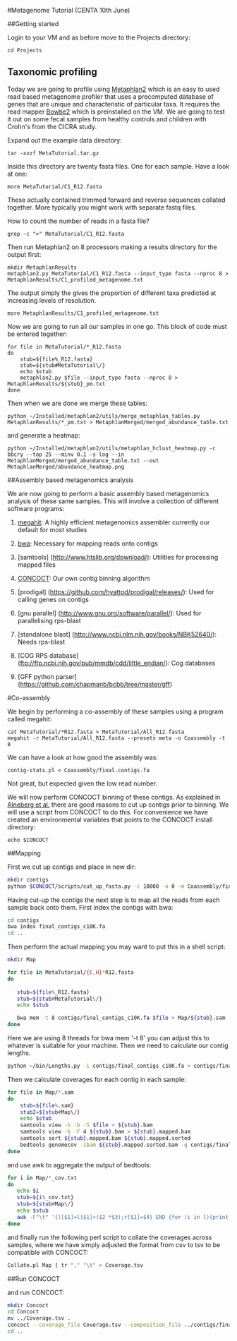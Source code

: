 #Metagenome Tutorial (CENTA 10th June)

##Getting started

Login to your VM and as before move to the Projects directory:

```
cd Projects
```

## Taxonomic profiling

Today we are going to profile using [Metaphlan2](https://bitbucket.org/biobakery/metaphlan2) which is an easy to used read 
based metagenome profiler that uses a precomputed database of genes that are unique and characteristic of particular 
taxa. It requires the read mapper [Bowtie2](http://bowtie-bio.sourceforge.net/bowtie2/index.shtml) which is preinstalled on the VM. 
We are going to test it out on some fecal samples from healthy controls and children with Crohn's from the CICRA study.

Expand out the example data directory:
```
tar -xvzf MetaTutorial.tar.gz
``` 

Inside this directory are twenty fasta files. One for each sample. Have a look at one:
```
more MetaTutorial/C1_R12.fasta
```
These actually contained trimmed forward and reverse sequences collated together. More typically you might work 
with separate fastq files.

How to count the number of reads in a fasta file?
```
grep -c ">" MetaTutorial/C1_R12.fasta
```

Then run Metaphlan2 on 8 processors making a results directory for the output first:
```
mkdir MetaphlanResults
metaphlan2.py MetaTutorial/C1_R12.fasta --input_type fasta --nproc 8 > MetaphlanResults/C1_profiled_metagenome.txt
``` 

The output simply the gives the proportion of different taxa predicted at increasing levels of resolution.
```
more MetaphlanResults/C1_profiled_metagenome.txt
```

Now we are going to run all our samples in one go. This block of code must be entered together:
```
for file in MetaTutorial/*_R12.fasta
do
    stub=${file%_R12.fasta}
    stub=${stub#MetaTutorial\/}
    echo $stub
    metaphlan2.py $file --input_type fasta --nproc 8 > MetaphlanResults/${stub}_pm.txt
done
```

Then when we are done we merge these tables:
```
python ~/Installed/metaphlan2/utils/merge_metaphlan_tables.py MetaphlanResults/*_pm.txt > MetaphlanMerged/merged_abundance_table.txt
```

and generate a heatmap:
```
python ~/Installed/metaphlan2/utils/metaphlan_hclust_heatmap.py -c bbcry --top 25 --minv 0.1 -s log --in MetaphlanMerged/merged_abundance_table.txt --out MetaphlanMerged/abundance_heatmap.png
```

##Assembly based metagenomics analysis

We are now going to perform a basic assembly based metagenomics analysis of these same samples. This will involve 
a collection of different software programs:

1. [megahit](https://github.com/voutcn/megahit): A highly efficient metagenomics assembler currently our default for most studies

2. [bwa](https://github.com/lh3/bwa): Necessary for mapping reads onto contigs

3. [samtools] (http://www.htslib.org/download/): Utilities for processing mapped files

4. [CONCOCT](https://github.com/BinPro/CONCOCT): Our own contig binning algorithm

5. [prodigal] (https://github.com/hyattpd/prodigal/releases/): Used for calling genes on contigs

6. [gnu parallel] (http://www.gnu.org/software/parallel/): Used for parallelising rps-blast

7. [standalone blast] (http://www.ncbi.nlm.nih.gov/books/NBK52640/): Needs rps-blast

8. [COG RPS database] (ftp://ftp.ncbi.nih.gov/pub/mmdb/cdd/little_endian/): Cog databases

9. [GFF python parser] (https://github.com/chapmanb/bcbb/tree/master/gff)

#Co-assembly

We begin by performing a co-assembly of these samples using a program called megahit:

```
cat MetaTutorial/*R12.fasta > MetaTutorial/All_R12.fasta
megahit -r MetaTutorial/All_R12.fasta --presets meta -o Coassembly -t 8
```

We can have a look at how good the assembly was:
```
contig-stats.pl < Coassembly/final.contigs.fa
```
Not great, but expected given the low read number.

We will now perform CONCOCT binning of these contigs. As explained in [Alneberg et al.](http://www.nature.com/nmeth/journal/v11/n11/full/nmeth.3103.html) 
there are good reasons to cut up contigs prior to binning. We will use a script from CONCOCT to do this. For convenience we 
have created an environmental variables that points to the CONCOCT install directory:
```
echo $CONCOCT
```

##Mapping

First we cut up contigs and place in new dir:

```bash
mkdir contigs
python $CONCOCT/scripts/cut_up_fasta.py -c 10000 -o 0 -m Coassembly/final.contigs.fa > contigs/final_contigs_c10K.fa
```

Having cut-up the contigs the next step is to map all the reads from each sample back onto them. First index the contigs with bwa:

```bash
cd contigs
bwa index final_contigs_c10K.fa
cd ..
```

Then perform the actual mapping you may want to put this in a shell script:

```bash
mkdir Map

for file in MetaTutorial/{C,H}*R12.fasta
do 
   
   stub=${file%_R12.fasta}
   stub=${stub#MetaTutorial\/}
   echo $stub

   bwa mem -t 8 contigs/final_contigs_c10K.fa $file > Map/${stub}.sam
done
```

Here we are using 8 threads for bwa mem '-t 8' you can adjust this to whatever is suitable for your machine.
Then we need to calculate our contig lengths.

```bash
python ~/bin/Lengths.py -i contigs/final_contigs_c10K.fa > contigs/final_contigs_c10K.len
```

Then we calculate coverages for each contig in each sample:

```bash
for file in Map/*.sam
do
    stub=${file%.sam}
    stub2=${stub#Map\/}
    echo $stub	
    samtools view -h -b -S $file > ${stub}.bam 
    samtools view -b -F 4 ${stub}.bam > ${stub}.mapped.bam
    samtools sort ${stub}.mapped.bam ${stub}.mapped.sorted
    bedtools genomecov -ibam ${stub}.mapped.sorted.bam -g contigs/final_contigs_c10K.len > ${stub}_cov.txt
done
```

and use awk to aggregate the output of bedtools:

```bash
for i in Map/*_cov.txt 
do 
   echo $i
   stub=${i%_cov.txt}
   stub=${stub#Map\/}
   echo $stub
   awk -F"\t" '{l[$1]=l[$1]+($2 *$3);r[$1]=$4} END {for (i in l){print i","(l[i]/r[i])}}' $i > Map/${stub}_cov.csv
done
```

and finally run the following perl script to collate the coverages across samples, where we have simply adjusted the format 
from csv to tsv to be compatible with CONCOCT:

```bash
Collate.pl Map | tr "," "\t" > Coverage.tsv
```

##Run CONCOCT

and run CONCOCT:
```bash
mkdir Concoct
cd Concoct
mv ../Coverage.tsv .
concoct --coverage_file Coverage.tsv --composition_file ../contigs/final_contigs_c10K.fa -c 40
cd ..
```

